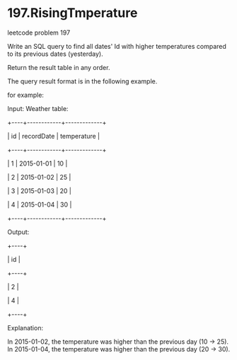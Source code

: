# 197.RisingTmperature
leetcode problem 197

Write an SQL query to find all dates' Id with higher temperatures compared to its previous dates (yesterday).

Return the result table in any order.

The query result format is in the following example.

for example:

Input: 
Weather table:

+----+------------+-------------+

| id | recordDate | temperature |

+----+------------+-------------+

| 1  | 2015-01-01 | 10          |

| 2  | 2015-01-02 | 25          |

| 3  | 2015-01-03 | 20          |

| 4  | 2015-01-04 | 30          |

+----+------------+-------------+

Output: 

+----+

| id |

+----+

| 2  |

| 4  |

+----+

Explanation: 

In 2015-01-02, the temperature was higher than the previous day (10 -> 25).
In 2015-01-04, the temperature was higher than the previous day (20 -> 30).
